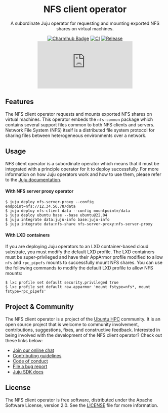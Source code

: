 <h1 align="center">
  NFS client operator
</h1>

<p align="center">
  A subordinate Juju operator for requesting and mounting exported NFS shares on virtual machines. 
</p>

<div align="center">

[![Charmhub Badge](https://charmhub.io/nfs-client/badge.svg)](https://charmhub.io/nfs-client)
[![CI](https://github.com/canonical/nfs-client-operator/actions/workflows/ci.yaml/badge.svg)](https://github.com/canonical/nfs-client-operator/actions/workflows/ci.yaml/badge.svg)
[![Release](https://github.com/canonical/nfs-client-operator/actions/workflows/release.yaml/badge.svg)](https://github.com/canonical/nfs-client-operator/actions/workflows/release.yaml/badge.svg)
[![Matrix](https://img.shields.io/matrix/ubuntu-hpc%3Amatrix.org?logo=matrix&label=ubuntu-hpc)](https://matrix.to/#/#ubuntu-hpc:matrix.org)

</div>

## Features

The NFS client operator requests and mounts exported NFS shares on virtual machines. This operator embeds the `nfs-common` 
package which contains several support files common to both NFS clients and servers. Network File System (NFS) itself is a 
distributed file system protocol for sharing files between heterogeneous environments over a network.

## Usage

NFS client operator is a subordinate operator which means that it must be integrated with a principle operator for 
it to deploy successfully. For more information on how Juju operators work and how to use them, please refer to 
the [Juju documentation](https://juju.is/docs/juju).

#### With NFS server proxy operator

```shell
$ juju deploy nfs-server-proxy --config endpoint=nfs://12.34.56.78/data
$ juju deploy nfs-client data --config mountpoint=/data
$ juju deploy ubuntu base --base ubuntu@22.04
$ juju integrate data:juju-info base:juju-info
$ juju integrate data:nfs-share nfs-server-proxy:nfs-server-proxy
```

#### With LXD containers

If you are deploying Juju operators to an LXD container-based cloud substrate, you must modify the default LXD profile. 
The LXD containers must be super-privileged and have their AppArmor profile modified to allow `nfs` and `rpc_pipefs` mounts 
to successfully mount NFS shares. You can use the following commands to modify the default LXD profile to allow NFS mounts:

```shell
$ lxc profile set default security.privileged true
$ lxc profile set default raw.apparmor 'mount fstype=nfs*, mount fstype=rpc_pipefs'
```

## Project & Community

The NFS client operator is a project of the [Ubuntu HPC](https://discourse.ubuntu.com/t/high-performance-computing-team/35988) 
community. It is an open source project that is welcome to community involvement, contributions, suggestions, fixes, and 
constructive feedback. Interested in being involved with the development of the NFS client operator? Check out these links below:

* [Join our online chat](https://matrix.to/#/#ubuntu-hpc:matrix.org)
* [Contributing guidelines](./CONTRIBUTING.md)
* [Code of conduct](https://ubuntu.com/community/ethos/code-of-conduct)
* [File a bug report](https://github.com/canonical/nfs-client-operator/issues)
* [Juju SDK docs](https://juju.is/docs/sdk)

## License

The NFS client operator is free software, distributed under the Apache Software License, version 2.0. See the [LICENSE](./LICENSE) file for more information.
